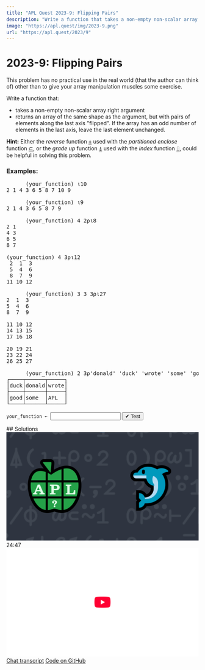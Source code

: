 ```yaml
---
title: "APL Quest 2023-9: Flipping Pairs"
description: "Write a function that takes a non-empty non-scalar array right argument and returns an array of the same shape as the argument, but with pairs of elements along the last axis "flipped"."
image: "https://apl.quest/img/2023-9.png"
url: "https://apl.quest/2023/9"
---
```


# <span class=s>2023-</span>9: Flipping Pairs
<!-- Write a function that takes a non-empty non-scalar array right argument and returns an array of the same shape as the argument, but with pairs of elements along the last axis "flipped". If the array has an odd number of elements in the last axis, leave the last element unchanged. -->
This problem has no practical use in the real world (that the author can think of) other than to give your array manipulation muscles some exercise.

Write a function that:

- takes a non-empty non-scalar array right argument
- returns an array of the same shape as the argument, but with pairs of elements along the last axis "flipped". If the array has an odd number of elements in the last axis, leave the last element unchanged.

<strong>Hint:</strong> Either the <em>reverse</em> function <a href="https://help.dyalog.com/latest/#Language/Primitive%20Functions/Reverse.htm" class="APL" target="_blank">⌽</a> used with the <em>partitioned enclose</em> function <a href="https://help.dyalog.com/latest/#Language/Primitive%20Functions/Partitioned%20Enclose.htm" class="APL" target="_blank">⊂</a>, or the <em>grade up</em> function <a class="APL" target="_blank" href="https://help.dyalog.com/latest/#Language/Primitive%20Functions/Grade%20Up%20Monadic.htm">⍋</a> used with the <em>index</em> function <a class="APL" target="_blank" href="https://help.dyalog.com/latest/#Language/Primitive%20Functions/Index.htm">⌷</a>, could be helpful in solving this problem.

### Examples:
<pre class="APL">
      (your_function) ⍳10
2 1 4 3 6 5 8 7 10 9

      (your_function) ⍳9
2 1 4 3 6 5 8 7 9

      (your_function) 4 2⍴⍳8
2 1
4 3
6 5
8 7

(your_function) 4 3⍴⍳12
 2  1  3
 5  4  6
 8  7  9
11 10 12

      (your_function) 3 3 3⍴⍳27
2  1  3
5  4  6
8  7  9
     
11 10 12
14 13 15
17 16 18
     
20 19 21
23 22 24
26 25 27

      (your_function) 2 3⍴'donald' 'duck' 'wrote' 'some' 'good' 'APL'
┌────┬──────┬─────┐
│duck│donald│wrote│
├────┼──────┼─────┤
│good│some  │APL  │
└────┴──────┴─────┘
</pre>
<div class="pdiv">
  <code onclick="p_Input.focus()">your_function ← </code><input id="p_Input" autocomplete="off" spellcheck="false" oninput="this.parentElement.querySelector`button`.disabled=false;localStorage.setItem(window.location.pathname,this.value)" onkeypress="subm(event)">
  <button onclick="alert$.next`Testing…`;submitSolution`p`" class="md-button md-button--primary">&#x2714; Test</button>
</div>
<blockquote id="p_Output"></blockquote>
## Solutions
<div onclick="play(this)" title="Video on YouTube" class="yt">
<img alt="Video Thumbnail" src="../../img/2023-9.png">
<time>24:47</time>
<img alt="YouTube" src="../../img/yt-big.png">
</div>
<a href="https://chat.stackexchange.com/transcript/52405?m=65274150#65274150" target="_blank" class="md-button md-button--primary">Chat transcript</a>
<a href="https://github.com/abrudz/apl_quest/tree/main/2023/9.apl" target="_blank" class="md-button md-button--primary right">Code on GitHub</a>

<script>
    testCases={"a":[["⍳10"],["⍳9"],["4 4⍴⍳16"],["4 3⍴⍳12"],["⎕A[?⍨5+?10]"]],"b":[[",42"],["2?42"],["⍪2?10"],["2 2⍴4?10"],["3 3 3⍴⍳27"],["3 3 4⍴⍳36"],["2 3⍴'donald' 'duck' 'wrote' 'some' 'good' 'APL'"]],"f":"{(⍴⍵)⍴(⍴⍵)↑↑,/1⊢{⍵/⍨(⊢/⍴⍵)⍴1 0}2{⍵ ⍺}/⍵,⊢/⍵}"}
    p_Input.value=localStorage.getItem(window.location.pathname)
    play=e=>e.outerHTML=`<iframe src="https://www.youtube.com/embed/3BENCcfRfos?list=PLYKQVqyrAEj9wDIUyLDGtDAFTKY38BUMN&autoplay=1" title="<span class=s>2023-</span>9: Flipping Pairs (APL Quest 2023-9)" frameborder="0" allow="accelerometer; autoplay; clipboard-write; encrypted-media; gyroscope; picture-in-picture; web-share" referrerpolicy="strict-origin-when-cross-origin" allowfullscreen></iframe>`
</script>
